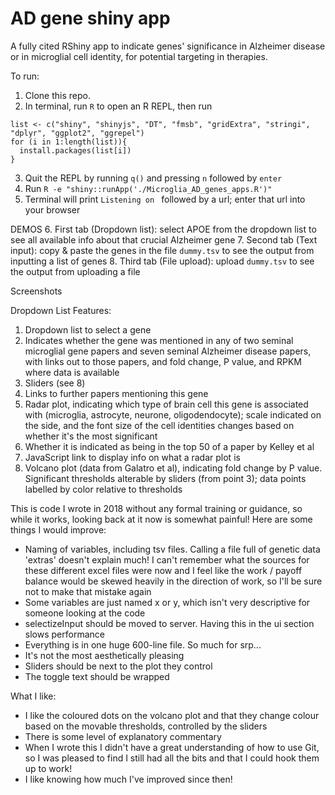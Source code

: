 # AD gene shiny app

A fully cited RShiny app to indicate genes' significance in Alzheimer disease or in microglial cell identity, for potential targeting in therapies.

To run:
1. Clone this repo.
2. In terminal, run `R` to open an R REPL, then run
```
list <- c("shiny", "shinyjs", "DT", "fmsb", "gridExtra", "stringi", "dplyr", "ggplot2", "ggrepel")
for (i in 1:length(list)){
  install.packages(list[i])
}
```
3. Quit the REPL by running `q()` and pressing `n` followed by `enter`
4. Run `R -e "shiny::runApp('./Microglia_AD_genes_apps.R')"`
5. Terminal will print `Listening on ` followed by a url; enter that url into your browser

DEMOS
6. First tab (Dropdown list): select APOE from the dropdown list to see all available info about that crucial Alzheimer gene
7. Second tab (Text input): copy & paste the genes in the file `dummy.tsv` to see the output from inputting a list of genes
8. Third tab (File upload): upload `dummy.tsv` to see the output from uploading a file

Screenshots

Dropdown List Features:
1. Dropdown list to select a gene
2. Indicates whether the gene was mentioned in any of two seminal microglial gene papers and seven seminal Alzheimer disease papers, with links out to those papers, and fold change, P value, and RPKM where data is available
3. Sliders (see 8)
4. Links to further papers mentioning this gene
5. Radar plot, indicating which type of brain cell this gene is associated with (microglia, astrocyte, neurone, oligodendocyte); scale indicated on the side, and the font size of the cell identities changes based on whether it's the most significant
6. Whether it is indicated as being in the top 50 of a paper by Kelley et al
7. JavaScript link to display info on what a radar plot is
8. Volcano plot (data from Galatro et al), indicating fold change by P value. Significant thresholds alterable by sliders (from point 3); data points labelled by color relative to thresholds

This is code I wrote in 2018 without any formal training or guidance, so while it works, looking back at it now is somewhat painful! Here are some things I would improve:
- Naming of variables, including tsv files. Calling a file full of genetic data 'extras' doesn't explain much! I can't remember what the sources for these different excel files were now and I feel like the work / payoff balance would be skewed heavily in the direction of work, so I'll be sure not to make that mistake again
- Some variables are just named x or y, which isn't very descriptive for someone looking at the code
- selectizeInput should be moved to server. Having this in the ui section slows performance
- Everything is in one huge 600-line file. So much for srp...
- It's not the most aesthetically pleasing
- Sliders should be next to the plot they control
- The toggle text should be wrapped

What I like:
- I like the coloured dots on the volcano plot and that they change colour based on the movable thresholds, controlled by the sliders
- There is some level of explanatory commentary
- When I wrote this I didn't have a great understanding of how to use Git, so I was pleased to find I still had all the bits and that I could hook them up to work!
- I like knowing how much I've improved since then!
